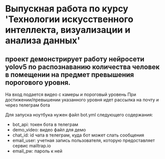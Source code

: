 # Выпускная работа по курсу 'Технологии искусственного интеллекта, визуализации и анализа данных'
## проект демонстрирует работу нейросети yolov5 по распознаванию количества человек в помещении на предмет превышения порогового уровня.
На вход подается видео с камеры и пороговый уровень
При достижении/превышении указанного уровня идет рассылка на почту и через телеграм бота

Для запуска ноутбука нужен файл bot.yml следующего содержания:
- bot_api: токен бота в телеграм
- demo_video: видео файл для демо 
- chat_id: id чата в телеграм, куда бот может слать сообщения
- email_user: учетная запись пользователя, которую предоставляет сервис mailtrap.io
- email_pw: пароль к ней
